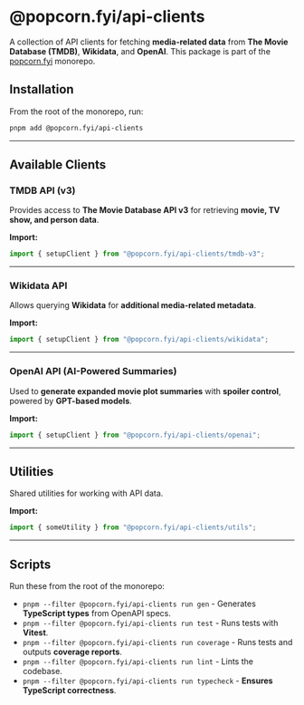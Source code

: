 # **@popcorn.fyi/api-clients**

A collection of API clients for fetching **media-related data** from **The Movie Database (TMDB)**, **Wikidata**, and **OpenAI**. This package is part of the [popcorn.fyi](https://popcornfyi.vercel.app) monorepo.

## **Installation**

From the root of the monorepo, run:

```bash
pnpm add @popcorn.fyi/api-clients
```

---

## **Available Clients**

### **TMDB API (v3)**

Provides access to **The Movie Database API v3** for retrieving **movie, TV show, and person data**.

**Import:**

```ts
import { setupClient } from "@popcorn.fyi/api-clients/tmdb-v3";
```

---

### **Wikidata API**

Allows querying **Wikidata** for **additional media-related metadata**.

**Import:**

```ts
import { setupClient } from "@popcorn.fyi/api-clients/wikidata";
```

---

### **OpenAI API (AI-Powered Summaries)**

Used to **generate expanded movie plot summaries** with **spoiler control**, powered by **GPT-based models**.

**Import:**

```ts
import { setupClient } from "@popcorn.fyi/api-clients/openai";
```

---

## **Utilities**

Shared utilities for working with API data.

**Import:**

```ts
import { someUtility } from "@popcorn.fyi/api-clients/utils";
```

---

## **Scripts**

Run these from the root of the monorepo:

- `pnpm --filter @popcorn.fyi/api-clients run gen` - Generates **TypeScript types** from OpenAPI specs.
- `pnpm --filter @popcorn.fyi/api-clients run test` - Runs tests with **Vitest**.
- `pnpm --filter @popcorn.fyi/api-clients run coverage` - Runs tests and outputs **coverage reports**.
- `pnpm --filter @popcorn.fyi/api-clients run lint` - Lints the codebase.
- `pnpm --filter @popcorn.fyi/api-clients run typecheck` - **Ensures TypeScript correctness**.
